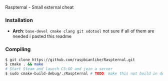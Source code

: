 Raspternal - Small external cheat

### Installation

* **Arch**: `base-devel cmake clang git xdotool` 
not sure if all of them are needed i pasted this readme

### Compiling

```bash
$ git clone https://github.com/raspbianlike/Raspternal.git
$ cmake . && make
# Start Steam and launch CS:GO and join a server
$ sudo cmake-build-debug/./Raspternal # TODO: make this not build in debug all the time
```


